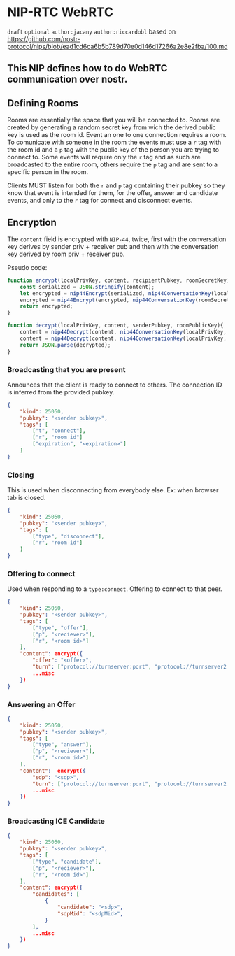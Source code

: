 NIP-RTC WebRTC
==============
`draft` `optional` `author:jacany` `author:riccardobl`
based on https://github.com/nostr-protocol/nips/blob/ead1cd6ca6b5b789d70e0d146d17266a2e8e2fba/100.md

This NIP defines how to do WebRTC communication over nostr.
---------------------------------

## Defining Rooms
Rooms are essentially the space that you will be connected to.
Rooms are created by generating a random secret key from wich the derived public key is used as the room id.
Event an one to one connection requires a room.
To comunicate with someone in the room the events must use a `r` tag with the room id and a `p` tag with the public key of the person you are trying to connect to.
Some events will require only the `r` tag and as such are broadcasted to the entire room, others require the `p` tag and are sent to a specific person in the room.

Clients MUST listen for both the `r` and `p` tag containing their pubkey so they know that event is intended for them, for the offer, answer and candidate events, and only to the `r` tag for connect and disconnect events.

## Encryption
The `content` field is encrypted with `NIP-44`, twice, first with the conversation key derives by sender priv + receiver pub and then with the conversation key derived by room priv + receiver pub.

Pseudo code:

```javascript
function encrypt(localPrivKey, content, recipientPubkey, roomSecretKey){
    const serialized = JSON.stringify(content);
    let encrypted = nip44Encrypt(serialized, nip44ConversationKey(localPrivKey, recipientPubkey));
    encrypted = nip44Encrypt(encrypted, nip44ConversationKey(roomSecretKey, recipientPubkey));
    return encrypted;
}

function decrypt(localPrivKey, content, senderPubkey, roomPublicKey){
    content = nip44Decrypt(content, nip44ConversationKey(localPrivKey, roomPublicKey));
    content = nip44Decrypt(content, nip44ConversationKey(localPrivKey, senderPubkey));
    return JSON.parse(decrypted);
}
```

### Broadcasting that you are present
Announces that the client is ready to connect to others.
The connection ID is inferred from the provided pubkey.
```json
{
    "kind": 25050,
    "pubkey": "<sender pubkey>",
    "tags": [
        ["t", "connect"],
        ["r", "room id"]
        ["expiration", "<expiration>"]
    ]
}
```

### Closing
This is used when disconnecting from everybody else. Ex: when browser tab is closed.
```json
{
    "kind": 25050,
    "pubkey": "<sender pubkey>",
    "tags": [
        ["type", "disconnect"],
        ["r", "room id"]
    ]
}
```

### Offering to connect
Used when responding to a `type:connect`. Offering to connect to that peer.
```json
{
    "kind": 25050,
    "pubkey": "<sender pubkey>",
    "tags": [
        ["type", "offer"],
        ["p", "<reciever>"],
        ["r", "<room id>"]
    ],
    "content": encrypt({
        "offer": "<offer>",
        "turn": ["protocol://turnserver:port", "protocol://turnserver2:port"],
        ...misc
    })
}
```

### Answering an Offer
```json
{
    "kind": 25050,
    "pubkey": "<sender pubkey>",
    "tags": [
        ["type", "answer"],
        ["p", "<reciever>"],
        ["r", "<room id>"]
    ],
    "content":  encrypt({
        "sdp": "<sdp>",
        "turn": ["protocol://turnserver:port", "protocol://turnserver2:port"],
        ...misc
    })
}
```

### Broadcasting ICE Candidate
```json
{
    "kind": 25050,
    "pubkey": "<sender pubkey>",
    "tags": [
        ["type", "candidate"],
        ["p", "<reciever>"],
        ["r", "<room id>"]
    ],
    "content": encrypt({
        "candidates": [
            {
                "candidate": "<sdp>",
                "sdpMid": "<sdpMid>",
            }        
        ],
        ...misc
    })
}
```